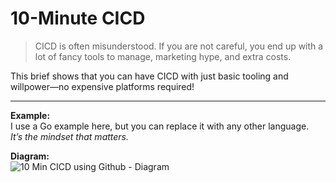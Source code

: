 # 10-Minute CICD

> CICD is often misunderstood. If you are not careful, you end up with a lot of fancy tools to manage, marketing hype, and extra costs.

This brief shows that you can have CICD with just basic tooling and willpower—no expensive platforms required!

---

**Example:**  
I use a Go example here, but you can replace it with any other language.  
_It’s the mindset that matters._

**Diagram:**  
![10 Min CICD using Github - Diagram](https://github.com/o-fausto/10MinCICD_Github/blob/main/images/10MinCICD_Github.png)